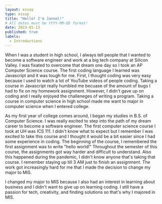 ```yaml
---
layout: essay
type: essay
title: "Hello! I'm Jannel!"
# All dates must be YYYY-MM-DD format!
date: 2023-01-13
published: true
labels:
  - Introductions
---
```


When I was a student in high school, I always tell people that I wanted to become a software engineer and work at a big tech company at Silicon Valley. I was fixated to overcome that dream one day so I took an AP Computer Science course. The first coding language I learned was Javascript and it was tough for me. First, I thought coding was very easy because I used to watch a lot of YouTube videos of people coding. Taking a course in Javascript really humbled me becuase of the amount of bugs I had to fix on my homework assignment. However, I didn't gave up on coding and I really enjoyed the challeneges of writing a program. Taking a course in computer science in high school made me want to major in computer science when I entered college.

As my first year of college comes around, I began my studies in B.S. of Computer Science. I was really excited to step into the path of my dream career to become a software engineer. The first computer science course I took at UH was ICS 111. I didn't know what to expect but I remember I was excited to take this course and I thought it would be a bit easier since I had some experience in coding. The beginning of the course, I remembered the first assignment was to write "hello world!" Throughout the semester of this course, the assignments got way harder and difficult to understand. Also this happened during the pandemic, I didn't know anyone that's taking that course. I remember staying up till 3 AM just to finish an assignment. The work got increasingly hard for me that I made the decision to change my major to MIS. 

I changed my major to MIS because I also had an interest in learning about business and I didn't want to give up on learning coding. I still have a passion for tech, creativity, and finding solutions so that's why I majored in MIS.
